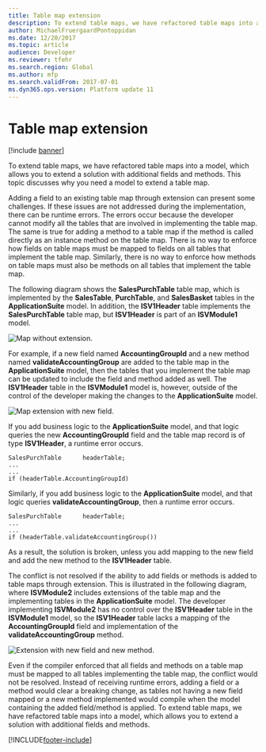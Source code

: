 ```yaml
---
title: Table map extension
description: To extend table maps, we have refactored table maps into a model, which allows you to extend a solution with additional fields and methods. 
author: MichaelFruergaardPontoppidan
ms.date: 12/20/2017
ms.topic: article
audience: Developer
ms.reviewer: tfehr
ms.search.region: Global
ms.author: mfp
ms.search.validFrom: 2017-07-01
ms.dyn365.ops.version: Platform update 11
---
```


# Table map extension

[!include [banner](../includes/banner.md)]

To extend table maps, we have refactored table maps into a model, which allows you to extend a solution with additional fields and methods. This topic discusses why you need a model to extend a table map.

Adding a field to an existing table map through extension can present some challenges. If these issues are not addressed during the implementation, there can be runtime errors. The errors occur because the developer cannot modify all the tables that are involved in implementing the table map. The same is true for adding a method to a table map if the method is called directly as an instance method on the table map. There is no way to enforce how fields on table maps must be mapped to fields on all tables that implement the table map. Similarly, there is no way to enforce how methods on table maps must also be methods on all tables that implement the table map.

The following diagram shows the **SalesPurchTable** table map, which is implemented by the **SalesTable**, **PurchTable**, and **SalesBasket** tables in the **ApplicationSuite** model. In addition, the **ISV1Header** table implements the **SalesPurchTable** table map, but **ISV1Header** is part of an **ISVModule1** model.

![Map without extension.](media/MapExtensions1.png)

For example, if a new field named **AccountingGroupId** and a new method named **validateAccountingGroup** are added to the table map in the **ApplicationSuite** model, then the tables that you implement the table map can be updated to include the field and method added as well. The **ISV1Header** table in the **ISVModule1** model is, however, outside of the control of the developer making the changes to the **ApplicationSuite** model.

![Map extension with new field.](media/MapExtensions2.png)

If you add business logic to the **ApplicationSuite** model, and that logic queries the new **AccountingGroupId** field and the table map record is of type **ISV1Header**, a runtime error occurs.

```xpp
SalesPurchTable      headerTable;
...
...
if (headerTable.AccountingGroupId)
```

Similarly, if you add business logic to the **ApplicationSuite** model, and that logic queries **validateAccountingGroup**, then a runtime error occurs.

```xpp
SalesPurchTable      headerTable;
...
...
if (headerTable.validateAccountingGroup())
```

As a result, the solution is broken, unless you add mapping to the new field and add the new method to the **ISV1Header** table. 

The conflict is not resolved if the ability to add fields or methods is added to table maps through extension. This is illustrated in the following diagram, where **ISVModule2** includes extensions of the table map and the implementing tables in the **ApplicationSuite** model. The developer implementing **ISVModule2** has no control over the **ISV1Header** table in the **ISVModule1** model, so the **ISV1Header** table lacks a mapping of the **AccountingGroupId** field and implementation of the **validateAccountingGroup** method.

![Extension with new field and new method.](media/MapExtensions3.png)

Even if the compiler enforced that all fields and methods on a table map must be mapped to all tables implementing the table map, the conflict would not be resolved. Instead of receiving runtime errors, adding a field or a method would clear a breaking change, as tables not having a new field mapped or a new method implemented would compile when the model containing the added field/method is applied. To extend table maps, we have refactored table maps into a model, which allows you to extend a solution with additional fields and methods.



[!INCLUDE[footer-include](../../../includes/footer-banner.md)]